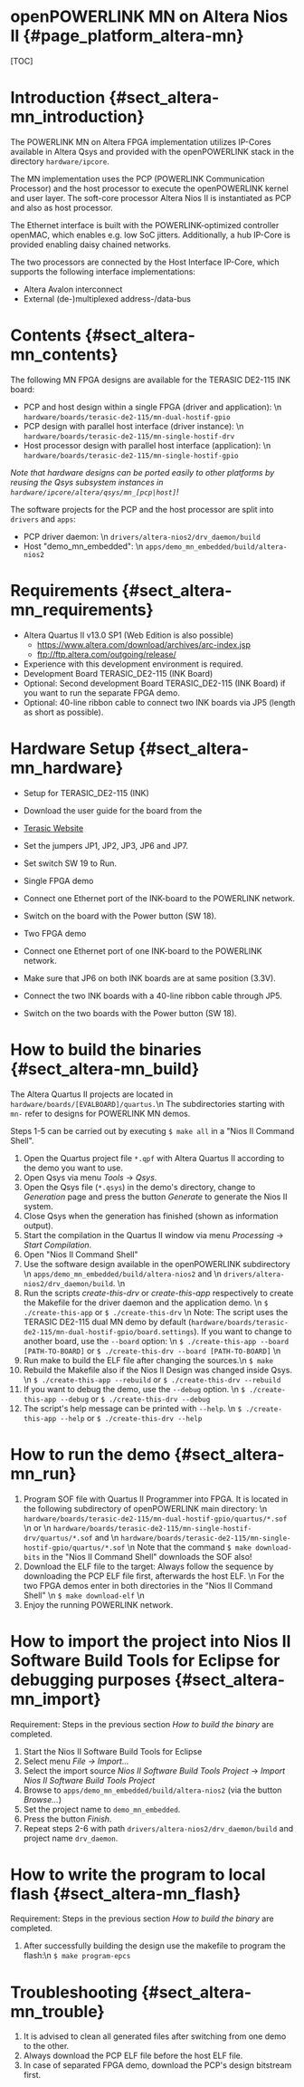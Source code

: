 openPOWERLINK MN on Altera Nios II {#page_platform_altera-mn}
==================================

[TOC]

# Introduction {#sect_altera-mn_introduction}

The POWERLINK MN on Altera FPGA implementation utilizes IP-Cores available in
Altera Qsys and provided with the openPOWERLINK stack in the directory
`hardware/ipcore`.

The MN implementation uses the PCP (POWERLINK Communication Processor)
and the host processor to execute the openPOWERLINK kernel and user layer.
The soft-core processor Altera Nios II is instantiated as PCP and also as
host processor.

The Ethernet interface is built with the POWERLINK-optimized controller openMAC,
which enables e.g. low SoC jitters. Additionally, a hub IP-Core is provided
enabling daisy chained networks.

The two processors are connected by the Host Interface IP-Core,
which supports the following interface implementations:
- Altera Avalon interconnect
- External (de-)multiplexed address-/data-bus

# Contents {#sect_altera-mn_contents}

The following MN FPGA designs are available for the TERASIC DE2-115 INK board:
- PCP and host design within a single FPGA (driver and application): \n
    `hardware/boards/terasic-de2-115/mn-dual-hostif-gpio`
- PCP design with parallel host interface (driver instance): \n
    `hardware/boards/terasic-de2-115/mn-single-hostif-drv`
- Host processor design with parallel host interface (application): \n
    `hardware/boards/terasic-de2-115/mn-single-hostif-gpio`

_Note that hardware designs can be ported easily to other platforms by reusing
the Qsys subsystem instances in `hardware/ipcore/altera/qsys/mn_[pcp|host]`!_

The software projects for the PCP and the host processor are split into
`drivers` and `apps`:
- PCP driver daemon: \n
    `drivers/altera-nios2/drv_daemon/build`
- Host "demo_mn_embedded": \n
    `apps/demo_mn_embedded/build/altera-nios2`

# Requirements {#sect_altera-mn_requirements}

- Altera Quartus II v13.0 SP1 (Web Edition is also possible)
  - <https://www.altera.com/download/archives/arc-index.jsp>
  - <ftp://ftp.altera.com/outgoing/release/>
- Experience with this development environment is required.
- Development Board TERASIC_DE2-115 (INK Board)
- Optional: Second development Board TERASIC_DE2-115 (INK Board)
  if you want to run the separate FPGA demo.
- Optional: 40-line ribbon cable to connect two INK boards via JP5
  (length as short as possible).

# Hardware Setup {#sect_altera-mn_hardware}

- Setup for TERASIC_DE2-115 (INK)
 - Download the user guide for the board from the
 - [Terasic Website](http://www.terasic.com.tw/cgi-bin/page/archive.pl?Language=English&CategoryNo=139&No=502&PartNo=4)
 - Set the jumpers JP1, JP2, JP3, JP6 and JP7.
 - Set switch SW 19 to Run.

- Single FPGA demo
 - Connect one Ethernet port of the INK-board to the POWERLINK network.
 - Switch on the board with the Power button (SW 18).
- Two FPGA demo
 - Connect one Ethernet port of one INK-board to the POWERLINK network.
 - Make sure that JP6 on both INK boards are at same position (3.3V).
 - Connect the two INK boards with a 40-line ribbon cable through JP5.
 - Switch on the two boards with the Power button (SW 18).

# How to build the binaries {#sect_altera-mn_build}

The Altera Quartus II projects are located in
`hardware/boards/[EVALBOARD]/quartus.`\n
The subdirectories starting with `mn-` refer to designs for POWERLINK MN demos.

Steps 1-5 can be carried out by executing `$ make all` in a
"Nios II Command Shell".

1. Open the Quartus project file `*.qpf` with Altera Quartus II according to the
   demo you want to use.
2. Open Qsys via menu *Tools* -> *Qsys*.
3. Open the Qsys file (`*.qsys`) in the demo's directory, change to
   *Generation* page
   and press the button *Generate* to generate the Nios II system.
4. Close Qsys when the generation has finished (shown as information output).
5. Start the compilation in the Quartus II window via menu *Processing* ->
   *Start Compilation*.
6. Open "Nios II Command Shell"
7. Use the software design available in the openPOWERLINK subdirectory \n
   `apps/demo_mn_embedded/build/altera-nios2` and \n
   `drivers/altera-nios2/drv_daemon/build`. \n
8. Run the scripts *create-this-drv* or *create-this-app* respectively
   to create the Makefile for the driver daemon and the application demo. \n
   `$ ./create-this-app` or `$ ./create-this-drv` \n
   Note: The script uses the TERASIC DE2-115 dual MN demo by default
   (`hardware/boards/terasic-de2-115/mn-dual-hostif-gpio/board.settings`).
   If you want to change to another board, use the `--board` option: \n
   `$ ./create-this-app --board [PATH-TO-BOARD]` or
   `$ ./create-this-drv --board [PATH-TO-BOARD]` \n
9. Run make to build the ELF file after changing the sources.\n
   `$ make`
10. Rebuild the Makefile also if the Nios II Design was changed inside Qsys. \n
    `$ ./create-this-app --rebuild` or `$ ./create-this-drv --rebuild`
11. If you want to debug the demo, use the `--debug` option. \n
    `$ ./create-this-app --debug` or `$ ./create-this-drv --debug`
12. The script's help message can be printed with `--help`. \n
    `$ ./create-this-app --help` or `$ ./create-this-drv --help`

# How to run the demo {#sect_altera-mn_run}

1. Program SOF file with Quartus II Programmer into FPGA.
   It is located in the following subdirectory of openPOWERLINK main
   directory: \n
   `hardware/boards/terasic-de2-115/mn-dual-hostif-gpio/quartus/*.sof` \n
   or \n
   `hardware/boards/terasic-de2-115/mn-single-hostif-drv/quartus/*.sof` and \n
   `hardware/boards/terasic-de2-115/mn-single-hostif-gpio/quartus/*.sof` \n
   Note that the command `$ make download-bits` in the "Nios II Command Shell"
   downloads the SOF also!
2. Download the ELF file to the target:
   Always follow the sequence by downloading the PCP ELF file first,
   afterwards the host ELF. \n
   For the two FPGA demos enter in both directories in the "Nios II Command
   Shell" \n
   `$ make download-elf` \n
3. Enjoy the running POWERLINK network.

# How to import the project into Nios II Software Build Tools for Eclipse for debugging purposes {#sect_altera-mn_import}

Requirement: Steps in the previous section *How to build the binary* are completed.

1. Start the Nios II Software Build Tools for Eclipse
2. Select menu *File -> Import...*
3. Select the import source *Nios II Software Build Tools Project* ->
   *Import Nios II Software Build Tools Project*
4. Browse to `apps/demo_mn_embedded/build/altera-nios2` (via the button
   *Browse...*)
5. Set the project name to `demo_mn_embedded`.
6. Press the button *Finish*.
7. Repeat steps 2-6 with path `drivers/altera-nios2/drv_daemon/build` and project name
   `drv_daemon`.

# How to write the program to local flash {#sect_altera-mn_flash}

Requirement: Steps in the previous section *How to build the binary* are
             completed.

1. After successfully building the design use the makefile to program the
   flash:\n
   `$ make program-epcs`

# Troubleshooting {#sect_altera-mn_trouble}

1. It is advised to clean all generated files after switching from one demo to
   the other.
2. Always download the PCP ELF file before the host ELF file.
3. In case of separated FPGA demo, download the PCP's design bitstream first.
